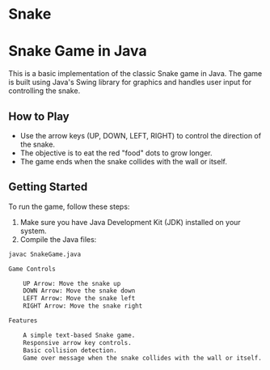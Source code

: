 # Snake
# Snake Game in Java

This is a basic implementation of the classic Snake game in Java. The game is built using Java's Swing library for graphics and handles user input for controlling the snake.

## How to Play

- Use the arrow keys (UP, DOWN, LEFT, RIGHT) to control the direction of the snake.
- The objective is to eat the red "food" dots to grow longer.
- The game ends when the snake collides with the wall or itself.

## Getting Started

To run the game, follow these steps:

1. Make sure you have Java Development Kit (JDK) installed on your system.
2. Compile the Java files:

```bash
javac SnakeGame.java

Game Controls

    UP Arrow: Move the snake up
    DOWN Arrow: Move the snake down
    LEFT Arrow: Move the snake left
    RIGHT Arrow: Move the snake right

Features

    A simple text-based Snake game.
    Responsive arrow key controls.
    Basic collision detection.
    Game over message when the snake collides with the wall or itself.
